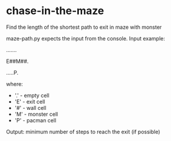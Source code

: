 # chase-in-the-maze
Find the length of the shortest path to exit in maze with monster

maze-path.py expects the input from the console. Input example:

.......

E##M##.

.....P.

where:

- '.' - empty cell
- 'E' - exit cell
- '#' - wall cell
- 'M' - monster cell
- 'P' - pacman cell

Output: minimum number of steps to reach the exit (if possible)
